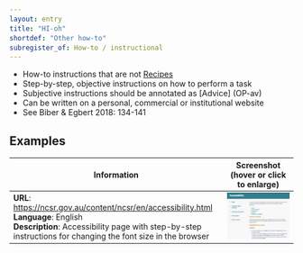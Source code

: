```yaml
---
layout: entry
title: "HI-oh"
shortdef: "Other how-to"
subregister_of: How-to / instructional
---
```


- How-to instructions that are not [Recipes](HI-re)
- Step-by-step, objective instructions on how to perform a task
- Subjective instructions should be annotated as [Advice] (OP-av)
- Can be written on a personal, commercial or institutional website
- See Biber & Egbert 2018: 134-141

<!-- details -->

## Examples

<!-- START GENERATED SCREENSHOT GALLERY -->
<!--     NOTE: this screenshot gallery is automatically generated.       -->
<!--     Please avoid modifying it manually: any changes will be         -->
<!--     overwritten the next time the generation script is run.         -->
<table class="website-examples">
  <thead>
    <tr>
      <th class="website-examples-col-1">Information</th>
      <th class="website-examples-col-2">Screenshot (hover or click to enlarge)</th>
    </tr>
  </thead>
  <tbody>
    <tr>
      <td>
        <div class="img-url"><b>URL</b>: <a href="https://ncsr.gov.au/content/ncsr/en/accessibility.html">https://ncsr.gov.au/content/ncsr/en/accessibility.html</a></div>
        <div class="img-info"><b>Language</b>: English</div>
        <div class="img-info"><b>Description</b>: Accessibility page with step-by-step instructions for changing the font size in the browser</div>
      </td>
      <td><a href="../static/screenshots/HI-oh/ncsr.gov.au_content_ncsr_en_accessibility.html--2048x1536.png"><img class="thumbnail" src="../static/screenshots/HI-oh/ncsr.gov.au_content_ncsr_en_accessibility.html--2048x1536.png" alt="screenshot of ncsr.gov.au_content_ncsr_en_accessibility.html--2048x1536"></a></td>
    </tr>
  </tbody>
</table>
<!-- END GENERATED SCREENSHOT GALLERY -->
